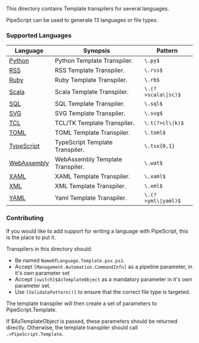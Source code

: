 This directory contains Template transpilers for several languages.

PipeScript can be used to generate 13 languages or file types.

### Supported Languages


|Language                                   |Synopsis                        |Pattern                |
|-------------------------------------------|--------------------------------|-----------------------|
|[Python](Python.Template.psx.ps1)          |Python Template Transpiler.     |```\.py$```            |
|[RSS](RSS.Template.psx.ps1)                |RSS Template Transpiler.        |```\.rss$```           |
|[Ruby](Ruby.Template.psx.ps1)              |Ruby Template Transpiler.       |```\.rb$```            |
|[Scala](Scala.Template.psx.ps1)            |Scala Template Transpiler.      |```\.(?>scala\\|sc)$```|
|[SQL](SQL.Template.psx.ps1)                |SQL Template Transpiler.        |```\.sql$```           |
|[SVG](SVG.template.psx.ps1)                |SVG Template Transpiler.        |```\.svg$```           |
|[TCL](TCL.Template.psx.ps1)                |TCL/TK Template Transpiler.     |```\.t(?>cl\\|k)$```   |
|[TOML](TOML.Template.psx.ps1)              |TOML Template Transpiler.       |```\.toml$```          |
|[TypeScript](TypeScript.Template.psx.ps1)  |TypeScript Template Transpiler. |```\.tsx{0,1}```       |
|[WebAssembly](WebAssembly.Template.psx.ps1)|WebAssembly Template Transpiler.|```\.wat$```           |
|[XAML](XAML.Template.psx.ps1)              |XAML Template Transpiler.       |```\.xaml$```          |
|[XML](XML.Template.psx.ps1)                |XML Template Transpiler.        |```\.xml$```           |
|[YAML](YAML.Template.psx.ps1)              |Yaml Template Transpiler.       |```\.(?>yml\\|yaml)$```|



### Contributing

If you would like to add support for writing a language with PipeScript, this is the place to put it.

Transpilers in this directory should:
* Be named `NameOfLanguage.Template.psx.ps1`.
* Accept `[Management.Automation.CommandInfo]` as a pipeline parameter, in it's own parameter set
* Accept `[switch]$AsTemplateObject` as a mandatory parameter in it's own parameter set.
* Use `[ValidatePattern()]` to ensure that the correct file type is targeted.

The template transpiler will then create a set of parameters to PipeScript.Template.

If $AsTemplateObject is passed, these parameters should be returned directly.
Otherwise, the template transpiler should call ```.>PipeScript.Template```.





